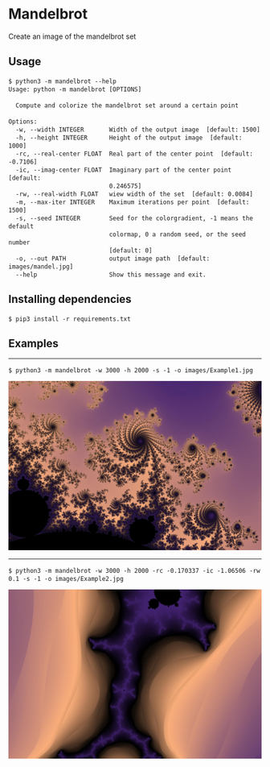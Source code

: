 # Mandelbrot

Create an image of the mandelbrot set

## Usage

```console
$ python3 -m mandelbrot --help
Usage: python -m mandelbrot [OPTIONS]

  Compute and colorize the mandelbrot set around a certain point

Options:
  -w, --width INTEGER       Width of the output image  [default: 1500]
  -h, --height INTEGER      Height of the output image  [default: 1000]
  -rc, --real-center FLOAT  Real part of the center point  [default: -0.7106]
  -ic, --imag-center FLOAT  Imaginary part of the center point  [default:
                            0.246575]
  -rw, --real-width FLOAT   wiew width of the set  [default: 0.0084]
  -m, --max-iter INTEGER    Maximum iterations per point  [default: 1500]
  -s, --seed INTEGER        Seed for the colorgradient, -1 means the default
                            colormap, 0 a random seed, or the seed number
                            [default: 0]
  -o, --out PATH            output image path  [default: images/mandel.jpg]
  --help                    Show this message and exit.
```

## Installing dependencies

```console
$ pip3 install -r requirements.txt
```

## Examples

---

```console
$ python3 -m mandelbrot -w 3000 -h 2000 -s -1 -o images/Example1.jpg
```

<img src="images/Example1.jpg" alt="Example2" width="800"/>

---

```console
$ python3 -m mandelbrot -w 3000 -h 2000 -rc -0.170337 -ic -1.06506 -rw 0.1 -s -1 -o images/Example2.jpg
```

<img src="images/Example2.jpg" alt="Example2" width="800"/>